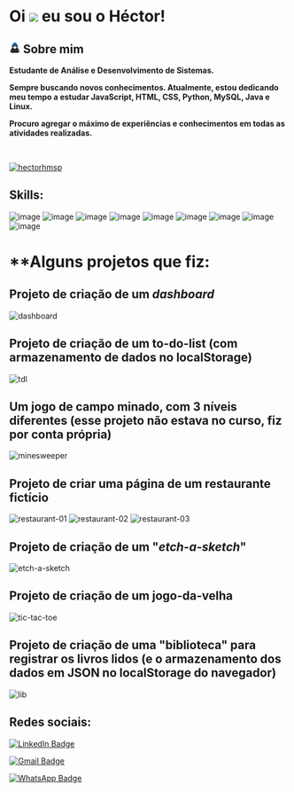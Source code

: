 <h1>Oi <picture><img src = "https://i.imgur.com/QC52zc6.gif" width = 30px></picture> eu sou o Héctor!</h1>

## <picture><img src = "https://github.com/0xAbdulKhalid/0xAbdulKhalid/raw/main/assets/mdImages/about_me.gif" width = 20px></picture> **Sobre mim**

<p align="left"> 
  <strong>Estudante de Análise e Desenvolvimento de Sistemas.

Sempre buscando novos conhecimentos. Atualmente, estou dedicando meu tempo a estudar JavaScript, HTML, CSS, Python, MySQL, Java e Linux.

Procuro agregar o máximo de experiências e conhecimentos em todas as atividades realizadas.</strong><br>
</p>
<br>

[![hectorhmsp](https://github-readme-stats.vercel.app/api/top-langs/?username=hectorhmsp&hide=html&layout=compact&theme=default)](https://github.com/anuraghazra/github-readme-stats)



## Skills:

![image](https://img.shields.io/badge/HTML5-E34F26?style=for-the-badge&logo=html5&logoColor=white)
![image](https://img.shields.io/badge/CSS3-1572B6?style=for-the-badge&logo=css3&logoColor=white)
![image](https://img.shields.io/badge/Bootstrap-563D7C?style=for-the-badge&logo=bootstrap&logoColor=white)
![image](https://img.shields.io/badge/JavaScript-F7DF1E?style=for-the-badge&logo=javascript&logoColor=black)
![image](https://img.shields.io/badge/TypeScript-007ACC?style=for-the-badge&logo=typescript&logoColor=white)
![image](https://img.shields.io/badge/React-20232A?style=for-the-badge&logo=react&logoColor=61DAFB)
![image](https://img.shields.io/badge/Python-3776AB?style=for-the-badge&logo=python&logoColor=white)
![image](https://img.shields.io/badge/Java-ED8B00?style=for-the-badge&logo=java&logoColor=white)
![image](https://img.shields.io/badge/MySQL-00000F?style=for-the-badge&logo=mysql&logoColor=white)

# **Alguns projetos que fiz:

## Projeto de criação de um _dashboard_
![dashboard](https://github.com/hectorhmsp/OdinProject/assets/132489902/980590cc-43da-40ec-9107-e632e4d1f3fb)

## Projeto de criação de um to-do-list (com armazenamento de dados no localStorage)
![tdl](https://github.com/hectorhmsp/OdinProject/assets/132489902/139d0bfd-0dfa-4c18-9882-edb5c6ba0b10)

## Um jogo de campo minado, com 3 níveis diferentes (esse projeto não estava no curso, fiz por conta própria)
![minesweeper](https://github.com/hectorhmsp/OdinProject/assets/132489902/d15ad083-1215-4585-a816-d810f0342104)

## Projeto de criar uma página de um restaurante fictício
![restaurant-01](https://github.com/hectorhmsp/OdinProject/assets/132489902/bded9bb4-a0e4-44f7-ab06-31d88821b588)
![restaurant-02](https://github.com/hectorhmsp/OdinProject/assets/132489902/f35a199d-a036-4eab-a0cb-feb2d95ee612)
![restaurant-03](https://github.com/hectorhmsp/OdinProject/assets/132489902/407755fc-0097-4f76-8f01-f73fa6ab6023)

## Projeto de criação de um "_etch-a-sketch_" 
![etch-a-sketch](https://github.com/hectorhmsp/OdinProject/assets/132489902/9db3904c-5a68-4ffa-b5d1-47c1ae3b6b8b)

## Projeto de criação de um jogo-da-velha
![tic-tac-toe](https://github.com/hectorhmsp/OdinProject/assets/132489902/163fdb1b-bcf3-4882-a344-a6401ea76236)

## Projeto de criação de uma "biblioteca" para registrar os livros lidos (e o armazenamento dos dados em JSON no localStorage do navegador)
![lib](https://github.com/hectorhmsp/OdinProject/assets/132489902/9084d3b6-f244-4214-a6f0-2dce5b56faa0)


## Redes sociais:

[![LinkedIn Badge](https://img.shields.io/badge/LinkedIn-0077B5?style=for-the-badge&logo=linkedin&logoColor=white&link=https://www.linkedin.com/in/hector-peres/)](https://www.linkedin.com/in/hector-peres/)

[![Gmail Badge](https://img.shields.io/badge/GMAIL-D14836?style=for-the-badge&logo=gmail&logoColor=white&link=mailto:hectorhmsp0310@gmail.com)](mailto:hectorhmsp0310@gmail.com)

[![WhatsApp Badge](https://img.shields.io/badge/whatsapp-25D366?style=for-the-badge&logo=whatsapp&logoColor=white)](https://wa.me/5551984285840?text=Ol%C3%A1,%20H%C3%A9ctor!)

<!---
hectorhmsp/hectorhmsp is a ✨ special ✨ repository because its `README.md` (this file) appears on your GitHub profile.
You can click the Preview link to take a look at your changes.
--->
